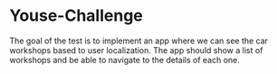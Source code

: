 # Youse-Challenge
The goal of the test is to implement an app where we can see the car workshops based to user localization. The app should show a list of workshops and be able to navigate to the details of each one.
